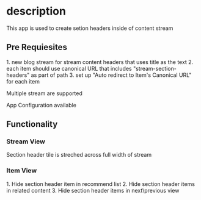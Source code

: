 <h1>description</h1>

This app is used to create setion headers inside of content stream

<h2>Pre Requiesites</h2>
1. new blog stream for stream content headers that uses title as the text
2. each item should use canonical URL that includes  "stream-section-headers" as part of path
3. set up "Auto redirect to Item's Canonical URL" for each item

Multiple stream are supported 

App Configuration available

<h2>Functionality</h2>

<h3>Stream View</h3>
Section header tile is streched across full width of stream

<h3>Item View</h3>
1. Hide section header item in recommend list
2. Hide section header items in related content
3. Hide section header items in next\previous view




